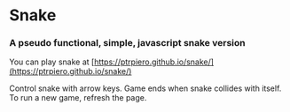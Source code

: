 # Snake

### A pseudo functional, simple, javascript snake version

You can play snake at [https://ptrpiero.github.io/snake/](https://ptrpiero.github.io/snake/)

Control snake with arrow keys. Game ends when snake collides with itself. To run a new game, refresh the page.
